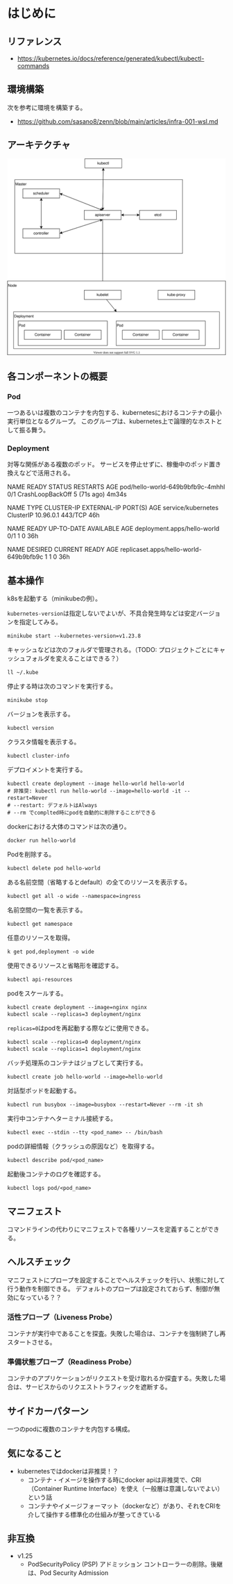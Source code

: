 # はじめに

## リファレンス

- https://kubernetes.io/docs/reference/generated/kubectl/kubectl-commands

## 環境構築

次を参考に環境を構築する。

- https://github.com/sasano8/zenn/blob/main/articles/infra-001-wsl.md

## アーキテクチャ

![kubernetes](img/kubernetes.drawio.svg)

## 各コンポーネントの概要

### Pod

一つあるいは複数のコンテナを内包する、kubernetesにおけるコンテナの最小実行単位となるグループ。
このグループは、kubernetes上で論理的なホストとして振る舞う。

### Deployment

対等な関係がある複数のポッド。
サービスを停止せずに、稼働中のポッド置き換えなどで活用される。


NAME                               READY   STATUS             RESTARTS      AGE
pod/hello-world-649b9bfb9c-4mhhl   0/1     CrashLoopBackOff   5 (71s ago)   4m34s

NAME                 TYPE        CLUSTER-IP   EXTERNAL-IP   PORT(S)   AGE
service/kubernetes   ClusterIP   10.96.0.1    <none>        443/TCP   46h

NAME                          READY   UP-TO-DATE   AVAILABLE   AGE
deployment.apps/hello-world   0/1     1            0           36h

NAME                                     DESIRED   CURRENT   READY   AGE
replicaset.apps/hello-world-649b9bfb9c   1         1         0       36h




## 基本操作

k8sを起動する（minikubeの例）。

`kubernetes-version`は指定しないでよいが、不具合発生時などは安定バージョンを指定してみる。

```
minikube start --kubernetes-version=v1.23.8
```

キャッシュなどは次のフォルダで管理される。（TODO: プロジェクトごとにキャッシュフォルダを変えることはできる？）

```
ll ~/.kube
```

停止する時は次のコマンドを実行する。

```
minikube stop
```

バージョンを表示する。

```
kubectl version
```

クラスタ情報を表示する。

```
kubectl cluster-info
```

デプロイメントを実行する。

```
kubectl create deployment --image hello-world hello-world
# 非推奨: kubectl run hello-world --image=hello-world -it --restart=Never
# --restart: デフォルトはAlways
# --rm でcomplted時にpodを自動的に削除することができる
```

dockerにおける大体のコマンドは次の通り。

```
docker run hello-world
```

Podを削除する。

```
kubectl delete pod hello-world
```

ある名前空間（省略するとdefault）の全てのリソースを表示する。

```
kubectl get all -o wide --namespace=ingress
```

名前空間の一覧を表示する。

```
kubectl get namespace
```

任意のリソースを取得。

```
k get pod,deployment -o wide
```

使用できるリソースと省略形を確認する。

```
kubectl api-resources
```

podをスケールする。

```
kubectl create deployment --image=nginx nginx
kubectl scale --replicas=3 deployment/nginx
```

`replicas=0`はpodを再起動する際などに使用できる。

```
kubectl scale --replicas=0 deployment/nginx
kubectl scale --replicas=1 deployment/nginx
```

バッチ処理系のコンテナはジョブとして実行する。

```
kubectl create job hello-world --image=hello-world
```

対話型ポッドを起動する。

```
kubectl run busybox --image=busybox --restart=Never --rm -it sh
```

実行中コンテナへターミナル接続する。

```
kubectl exec --stdin --tty <pod_name> -- /bin/bash
```

podの詳細情報（クラッシュの原因など）を取得する。

```
kubectl describe pod/<pod_name>
```

起動後コンテナのログを確認する。

```
kubectl logs pod/<pod_name>
```



## マニフェスト

コマンドラインの代わりにマニフェストで各種リソースを定義することができる。


## ヘルスチェック

マニフェストにプロープを設定することでヘルスチェックを行い、状態に対して行う動作を制御できる。
デフォルトのプロープは設定されておらず、制御が無効になっている？？

### 活性プロープ（Liveness Probe）

コンテナが実行中であることを探査。失敗した場合は、コンテナを強制終了し再スタートさせる。

### 準備状態プロープ（Readiness Probe）

コンテナのアプリケーションがリクエストを受け取れるか探査する。失敗した場合は、サービスからのリクエストトラフィックを遮断する。

## サイドカーパターン

一つのpodに複数のコンテナを内包する構成。

## 気になること

- kubernetesではdockerは非推奨！？
    - コンテナ・イメージを操作する時にdocker apiは非推奨で、CRI（Container Runtime Interface）を使え（一般層は意識しないでよい）という話
    - コンテナやイメージフォーマット（dockerなど）があり、それをCRIを介して操作する標準化の仕組みが整ってきている

## 非互換

- v1.25
    - PodSecurityPolicy (PSP) アドミッション コントローラーの削除。後継は、Pod Security Admission
